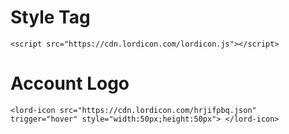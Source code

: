 # Style Tag
```
<script src="https://cdn.lordicon.com/lordicon.js"></script>
```

# Account Logo

```
<lord-icon src="https://cdn.lordicon.com/hrjifpbq.json" trigger="hover" style="width:50px;height:50px"> </lord-icon>
```
